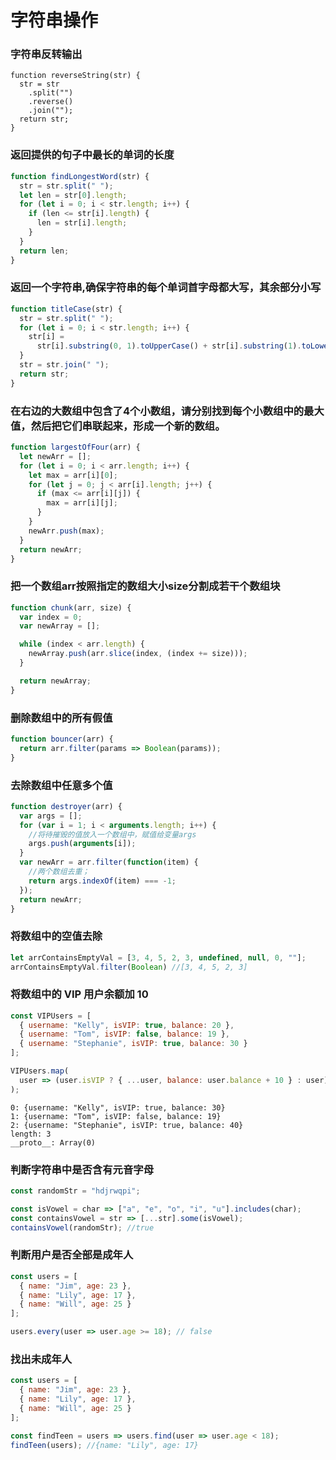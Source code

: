 # 字符串操作

###  字符串反转输出
```
function reverseString(str) {
  str = str
    .split("")
    .reverse()
    .join("");
  return str;
}
```

### 返回提供的句子中最长的单词的长度
```javascript
function findLongestWord(str) {
  str = str.split(" ");
  let len = str[0].length;
  for (let i = 0; i < str.length; i++) {
    if (len <= str[i].length) {
      len = str[i].length;
    }
  }
  return len;
}
```

### 返回一个字符串,确保字符串的每个单词首字母都大写，其余部分小写
```javascript
function titleCase(str) {
  str = str.split(" ");
  for (let i = 0; i < str.length; i++) {
    str[i] =
      str[i].substring(0, 1).toUpperCase() + str[i].substring(1).toLowerCase();
  }
  str = str.join(" ");
  return str;
}
```

### 在右边的大数组中包含了4个小数组，请分别找到每个小数组中的最大值，然后把它们串联起来，形成一个新的数组。
```javascript
function largestOfFour(arr) {
  let newArr = [];
  for (let i = 0; i < arr.length; i++) {
    let max = arr[i][0];
    for (let j = 0; j < arr[i].length; j++) {
      if (max <= arr[i][j]) {
        max = arr[i][j];
      }
    }
    newArr.push(max);
  }
  return newArr;
}
```

###  把一个数组arr按照指定的数组大小size分割成若干个数组块
```javascript
function chunk(arr, size) {
  var index = 0;
  var newArray = [];

  while (index < arr.length) {
    newArray.push(arr.slice(index, (index += size)));
  }

  return newArray;
}
```

### 删除数组中的所有假值
```javascript
function bouncer(arr) {
  return arr.filter(params => Boolean(params));
}
```

### 去除数组中任意多个值
```javascript
function destroyer(arr) {
  var args = [];
  for (var i = 1; i < arguments.length; i++) {
    //将待摧毁的值放入一个数组中，赋值给变量args
    args.push(arguments[i]);
  }
  var newArr = arr.filter(function(item) {
    //两个数组去重；
    return args.indexOf(item) === -1;
  });
  return newArr;
}
```

### 将数组中的空值去除
```javascript
let arrContainsEmptyVal = [3, 4, 5, 2, 3, undefined, null, 0, ""];
arrContainsEmptyVal.filter(Boolean) //[3, 4, 5, 2, 3]
```

### 将数组中的 VIP 用户余额加 10
```javascript
const VIPUsers = [
  { username: "Kelly", isVIP: true, balance: 20 },
  { username: "Tom", isVIP: false, balance: 19 },
  { username: "Stephanie", isVIP: true, balance: 30 }
];

VIPUsers.map(
  user => (user.isVIP ? { ...user, balance: user.balance + 10 } : user)
);
```
```
0: {username: "Kelly", isVIP: true, balance: 30}
1: {username: "Tom", isVIP: false, balance: 19}
2: {username: "Stephanie", isVIP: true, balance: 40}
length: 3
__proto__: Array(0)
```

### 判断字符串中是否含有元音字母
```javascript
const randomStr = "hdjrwqpi";

const isVowel = char => ["a", "e", "o", "i", "u"].includes(char);
const containsVowel = str => [...str].some(isVowel);
containsVowel(randomStr); //true
```

### 判断用户是否全部是成年人
```javascript
const users = [
  { name: "Jim", age: 23 },
  { name: "Lily", age: 17 },
  { name: "Will", age: 25 }
];

users.every(user => user.age >= 18); // false
```

### 找出未成年人
```javascript
const users = [
  { name: "Jim", age: 23 },
  { name: "Lily", age: 17 },
  { name: "Will", age: 25 }
];

const findTeen = users => users.find(user => user.age < 18);
findTeen(users); //{name: "Lily", age: 17}
```